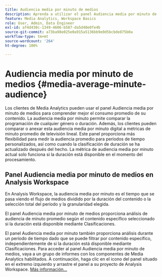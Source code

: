 ```yaml
---
title: Audiencia media por minuto de medios
description: Aprenda a utilizar el panel Audiencia media por minuto de medios para analizar la audiencia media por minuto de un contenido específico o durante un período de tiempo personalizado.
feature: Media Analytics, Workspace Basics
role: User, Admin, Data Engineer
exl-id: af4d430c-1349-4606-b587-da5d40e0fe4b
source-git-commit: a73ba98e025e0a915a5136bb9e0d5bcbde875b0a
workflow-type: tm+mt
source-wordcount: '264'
ht-degree: 100%

---
```


# Audiencia media por minuto de medios {#media-average-minute-audience}

Los clientes de Media Analytics pueden usar el panel Audiencia media por minuto de medios para comprender mejor el consumo promedio de su contenido. La audiencia media por minuto permite comparar la programación de cualquier género o duración. Además, los clientes pueden comparar o anexar esta audiencia media por minuto digital a métricas de minuto promedio de televisión lineal. Este panel proporciona más flexibilidad para medir la audiencia promedio para periodos de tiempo personalizados, así como cuando la clasificación de duración se ha actualizado después del hecho. La métrica de audiencia media por minuto actual solo funciona si la duración está disponible en el momento del procesamiento.

## Panel Audiencia media por minuto de medios en Analysis Workspace

En Analysis Workspace, la audiencia media por minuto es el tiempo que se pasa viendo el flujo de medios dividido por la duración del contenido o la selección total del período y la granularidad elegida.


El panel Audiencia media por minuto de medios proporciona análisis de audiencia de minuto promedio según el contenido específico seleccionado si la duración está disponible mediante Clasificaciones.

El panel Audiencia media por minuto también proporciona análisis durante un período de tiempo dado que se puede filtrar por contenido específico, independientemente de si la duración está disponible mediante Clasificaciones. Para acceder al panel Audiencia media por minuto de medios, vaya a un grupo de informes con los componentes de Media Analytics habilitados. A continuación, haga clic en el icono del panel situado en el extremo izquierdo y arrastre el panel a su proyecto de Analysis Workspace. [Más información...](https://experienceleague.adobe.com/docs/analytics/analyze/analysis-workspace/panels/average-minute-audience-panel.html?lang=es)
